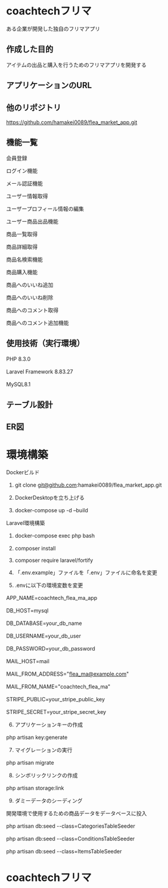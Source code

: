 # coachtechフリマ

ある企業が開発した独自のフリマアプリ

## 作成した目的

アイテムの出品と購入を行うためのフリマアプリを開発する

## アプリケーションのURL

## 他のリポジトリ

https://github.com/hamakei0089/flea_market_app.git

## 機能一覧

会員登録　　

ログイン機能　　

メール認証機能　　

ユーザー情報取得　　

ユーザープロフィール情報の編集　　

ユーザー商品出品機能　　

商品一覧取得　　

商品詳細取得　　

商品名検索機能　　

商品購入機能　　

商品へのいいね追加　　

商品へのいいね削除　　

商品へのコメント取得　　

商品へのコメント追加機能　　

## 使用技術（実行環境）

PHP 8.3.0　　

Laravel Framework 8.83.27　　

MySQL8.1　　

## テーブル設計

## ER図

# 環境構築


Dockerビルド

1. git clone git@github.com:hamakei0089/flea_market_app.git　　

2. DockerDesktopを立ち上げる　　

3. docker-compose up -d –build　　

Laravel環境構築　　

1. docker-compose exec php bash　　

2. composer install　　

3. composer require laravel/fortify

4. 「.env.example」ファイルを「.env」ファイルに命名を変更　　

5. .envに以下の環境変数を変更　　

APP_NAME=coachtech_flea_ma_app　　

DB_HOST=mysql　　

DB_DATABASE=your_db_name　　

DB_USERNAME=your_db_user　　

DB_PASSWORD=your_db_password　　

MAIL_HOST=mail　　

MAIL_FROM_ADDRESS="flea_ma@example.com"　　

MAIL_FROM_NAME="coachtech_flea_ma"　　

STRIPE_PUBLIC=your_stripe_public_key　　

STRIPE_SECRET=your_stripe_secret_key　　

6. アプリケーションキーの作成　　

php artisan key:generate　　

7. マイグレーションの実行　　

php artisan migrate　　

8. シンボリックリンクの作成

php artisan storage:link　　

9. ダミーデータのシーディング　　

開発環境で使用するための商品データをデータベースに投入　　

php artisan db:seed --class=CategoriesTableSeeder　　

php artisan db:seed --class=ConditionsTableSeeder　　

php artisan db:seed --class=ItemsTableSeeder　　


# coachtechフリマ







